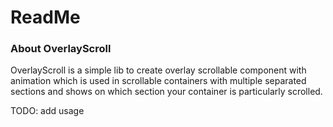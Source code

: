 # ReadMe
### About OverlayScroll
OverlayScroll is a simple lib to create overlay scrollable component with animation which is used in scrollable containers with multiple separated sections and shows on which section your container is particularly scrolled.

TODO: add usage